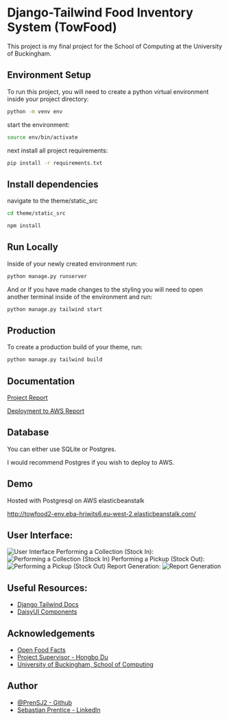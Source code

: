 
# Django-Tailwind Food Inventory System (TowFood)

This project is my final project for the School of Computing at the University of Buckingham.



## Environment Setup

To run this project, you will need to create a python virtual environment inside your project directory:

```bash
python -m venv env
```

start the environment:

```bash
source env/bin/activate
```

next install all project requirements:

```bash
pip install -r requirements.txt
```


## Install dependencies

navigate to the theme/static_src
```bash
cd theme/static_src
```

```bash
npm install
```

## Run Locally

Inside of your newly created environment run:

```bash
python manage.py runserver
```
And or If you have made changes to the styling you will need to open another terminal inside of the environment and run:
```bash
python manage.py tailwind start
```

## Production

To create a production build of your theme, run:
```bash
python manage.py tailwind build
```

## Documentation

[Project Report](https://pdfhost.io/v/b7hB7oiAU_TowFood_PWA)

[Deployment to AWS Report](https://pdfhost.io/v/hfFf~NRtN_Launching_TowFood_Django_App_on_AWS_Elastic_Beanstalk)


## Database

You can either use SQLite or Postgres.

I would recommend Postgres if you wish to deploy to AWS.

## Demo

Hosted with Postgresql on AWS elasticbeanstalk

http://towfood2-env.eba-hriwjts6.eu-west-2.elasticbeanstalk.com/

## User Interface:

![User Interface](https://i.ibb.co/pjFrtPV/Screenshot-2022-11-13-at-10-13-39-PM.png)
Performing a Collection (Stock In):
![Performing a Collection (Stock In)](https://i.ibb.co/h2zJ6BV/Screenshot-2022-11-13-at-10-13-50-PM.png)
Performing a Pickup (Stock Out):
![Performing a Pickup (Stock Out)](https://i.ibb.co/NV30QVm/Screenshot-2022-11-13-at-10-14-05-PM.png)
Report Generation:
![Report Generation](https://i.ibb.co/QMw4WQc/Screenshot-2022-11-13-at-10-14-16-PM.png)


## Useful Resources:

 - [Django Tailwind Docs](https://django-tailwind.readthedocs.io/en/latest/index.html)
 - [DaisyUI Components](https://daisyui.com/components/)

## Acknowledgements

 - [Open Food Facts](https://world.openfoodfacts.org/)
 - [Project Supervisor - Hongbo Du](https://www.buckingham.ac.uk/directory/mr-hongbo-du/)
 - [University of Buckingham, School of Computing](https://www.buckingham.ac.uk/computing)


## Author

- [@PrenSJ2 - Github](https://www.github.com/PrenSJ2)
- [Sebastian Prentice - LinkedIn](https://www.linkedin.com/in/sebastianprentice/)
